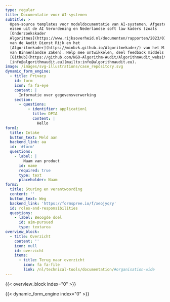 ```yaml
---
type: regular
title: Documentatie voor AI-systemen
subtitle: >
  Open-source templates voor modeldocumentatie van AI-systemen. Afgestemd op de
  eisen uit de AI Verordening en Nederlandse soft law kaders (zoals
  [Onderzoekskader
  Algoritmes](https://www.rijksoverheid.nl/documenten/rapporten/2023/07/11/onderzoekskader-algoritmes-adr-2023#:~:text=De%20Auditdienst%20Rijk%20heeft%20een,risico's%20beheerst%20\(kunnen\)%20worden.)
  van de Audit Dienst Rijk en het
  [Algoritmekader](https://minbzk.github.io/Algoritmekader/) van het Ministerie
  van Binnenlandse Zaken). Help mee ontwikkelen, deel feedback middels
  [Github](https://github.com/NGO-Algorithm-Audit/AlgorithmAudit_website) of via
  [info@algorithmaudit.eu](mailto:info@algorithmaudit.eu).
image: /images/svg-illustrations/case_repository.svg
dynamic_form_engine:
  - title: Privacy
    id: form
    icon: fa fa-eye
    content: |
      Informatie over gegevensverwerking
    section:
      - questions:
          - identifier: application1
            title: DPIA
            content: |
              Hello
form1:
  title: Intake
  button_text: Meld aan
  backend_link: aa
  id: '#form'
  questions:
    - label: |
        Naam van product
      id: name
      required: true
      type: text
      placeholder: Naam
form2:
  title: Sturing en verantwoording
  content: ''
  button_text: Weg
  backend_link: 'https://formspree.io/f/xeojyqry'
  id: roles-and-responsibilities
  questions:
    - label: Beoogde doel
      id: aim-pursued
      type: textarea
overview_block:
  - title: Overzicht
    content: ''
    icon: null
    id: overzicht
    items:
      - title: Terug naar overzicht
        icon: fa fa-file
        link: /nl/technical-tools/documentation/#organisation-wide
---
```


{{< overview_block index="0" >}}

{{< dynamic_form_engine index="0" >}}
